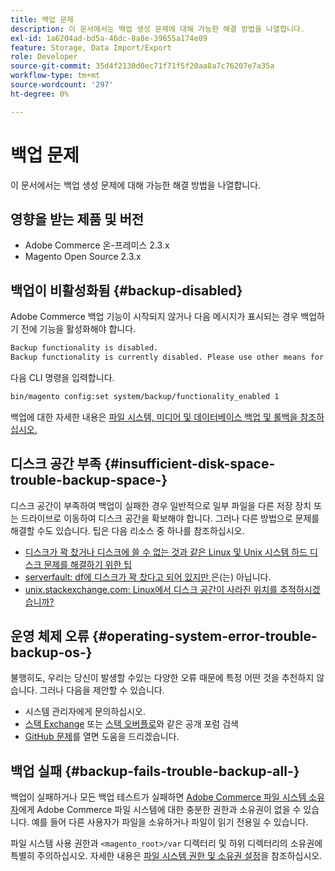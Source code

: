 ```yaml
---
title: 백업 문제
description: 이 문서에서는 백업 생성 문제에 대해 가능한 해결 방법을 나열합니다.
exl-id: 1a6204ad-bd5a-46dc-8a8e-39655a174e09
feature: Storage, Data Import/Export
role: Developer
source-git-commit: 35d4f2130d0ec71f71f5f20aa8a7c76207e7a35a
workflow-type: tm+mt
source-wordcount: '297'
ht-degree: 0%

---
```


# 백업 문제

이 문서에서는 백업 생성 문제에 대해 가능한 해결 방법을 나열합니다.

## 영향을 받는 제품 및 버전

* Adobe Commerce 온-프레미스 2.3.x
* Magento Open Source 2.3.x

## 백업이 비활성화됨 {#backup-disabled}

Adobe Commerce 백업 기능이 시작되지 않거나 다음 메시지가 표시되는 경우 백업하기 전에 기능을 활성화해야 합니다.

```bash
Backup functionality is disabled.
Backup functionality is currently disabled. Please use other means for backups.
```

다음 CLI 명령을 입력합니다.

```bash
bin/magento config:set system/backup/functionality_enabled 1
```

백업에 대한 자세한 내용은 [파일 시스템, 미디어 및 데이터베이스 백업 및 롤백을 참조하십시오.](https://devdocs.magento.com/guides/v2.3/install-gde/install/cli/install-cli-backup.html)

## 디스크 공간 부족 {#insufficient-disk-space-trouble-backup-space-}

디스크 공간이 부족하여 백업이 실패한 경우 일반적으로 일부 파일을 다른 저장 장치 또는 드라이브로 이동하여 디스크 공간을 확보해야 합니다. 그러나 다른 방법으로 문제를 해결할 수도 있습니다. 팁은 다음 리소스 중 하나를 참조하십시오.

* [디스크가 꽉 찼거나 디스크에 쓸 수 없는 것과 같은 Linux 및 Unix 시스템 하드 디스크 문제를 해결하기 위한 팁](https://www.cyberciti.biz/datacenter/linux-unix-bsd-osx-cannot-write-to-hard-disk)
* [serverfault: df에 디스크가 꽉 찼다고 되어 있지만 ](https://serverfault.com/questions/315181/df-says-disk-is-full-but-it-is-not)은(는) 아닙니다.
* [unix.stackexchange.com: Linux에서 디스크 공간이 사라진 위치를 추적하시겠습니까?](https://unix.stackexchange.com/questions/125429/tracking-down-where-disk-space-has-gone-on-linux)

## 운영 체제 오류 {#operating-system-error-trouble-backup-os-}

불행히도, 우리는 당신이 발생할 수있는 다양한 오류 때문에 특정 어떤 것을 추천하지 않습니다. 그러나 다음을 제안할 수 있습니다.

* 시스템 관리자에게 문의하십시오.
* [스택 Exchange](https://unix.stackexchange.com) 또는 [스택 오버플로](https://stackoverflow.com)와 같은 공개 포럼 검색
* [GitHub 문제](https://github.com/magento/magento2/issues)를 열면 도움을 드리겠습니다.

## 백업 실패 {#backup-fails-trouble-backup-all-}

백업이 실패하거나 모든 백업 테스트가 실패하면 [Adobe Commerce 파일 시스템 소유자](https://devdocs.magento.com/guides/v2.2/install-gde/prereq/file-sys-perms-over.html)에게 Adobe Commerce 파일 시스템에 대한 충분한 권한과 소유권이 없을 수 있습니다. 예를 들어 다른 사용자가 파일을 소유하거나 파일이 읽기 전용일 수 있습니다.

파일 시스템 사용 권한과 `<magento_root>/var` 디렉터리 및 하위 디렉터리의 소유권에 특별히 주의하십시오. 자세한 내용은 [파일 시스템 권한 및 소유권 설정](https://devdocs.magento.com/guides/v2.3/install-gde/prereq/file-system-perms.html)을 참조하십시오.
